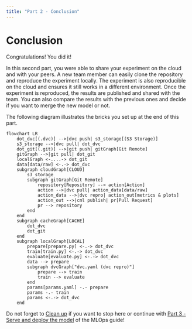 ```yaml
---
title: "Part 2 - Conclusion"
---
```


# Conclusion

Congratulations! You did it!

In this second part, you were able to share your experiment on the cloud and with your peers. A new team member can easily clone the repository and reproduce the experiment locally. The experiment is also reproducible on the cloud and ensures it still works in a different environment. Once the experiment is reproduced, the results are published and shared with the team. You can also compare the results with the previous ones and decide if you want to merge the new model or not.

The following diagram illustrates the bricks you set up at the end of
this part.

```mermaid
flowchart LR
	dot_dvc[(.dvc)] -->|dvc push| s3_storage[(S3 Storage)]
	s3_storage -->|dvc pull| dot_dvc
	dot_git[(.git)] -->|git push| gitGraph[Git Remote]
	gitGraph -->|git pull| dot_git
    localGraph <-....-> dot_git
	data[data/raw] <-.-> dot_dvc
    subgraph cloudGraph[CLOUD]
        s3_storage
        subgraph gitGraph[Git Remote]
            repository[Repository] --> action[Action]
            action -->|dvc pull| action_data[data/raw]
            action_data -->|dvc repro| action_out[metrics & plots]
            action_out -->|cml publish| pr[Pull Request]
            pr --> repository
        end
	end
	subgraph cacheGraph[CACHE]
		dot_dvc
		dot_git
	end
	subgraph localGraph[LOCAL]
		prepare[prepare.py] <-.-> dot_dvc
		train[train.py] <-.-> dot_dvc
		evaluate[evaluate.py] <-.-> dot_dvc
		data --> prepare
		subgraph dvcGraph["dvc.yaml (dvc repro)"]
			prepare --> train
			train --> evaluate
		end
        params[params.yaml] -.- prepare
        params -.- train
        params <-.-> dot_dvc
	end
```

Do not forget to [Clean up](./clean-up.md) if you want to stop here or continue
with [Part 3 - Serve and deploy the model](../part-3-serve-and-deploy-the-model/introduction.md)
of the MLOps guide!
